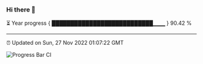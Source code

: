 ### Hi there 👋

⏳ Year progress { ███████████████████████████▁▁▁ } 90.42 %

---

⏰ Updated on Sun, 27 Nov 2022 01:07:22 GMT

![Progress Bar CI](https://github.com/liununu/liununu/workflows/Progress%20Bar%20CI/badge.svg)
